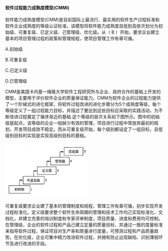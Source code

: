#### 软件过程能力成熟度模型(CMMI)

软件能力成熟度模型(CMM)是目前国际上最流行、最实用的软件生产过程标准和软件企业成熟度的等级认证标准。该模型将软件能力成熟度自低到高依次划分为初始级、可重复级、已定义级、己管理级、优化级。从（ B ）开始，要求企业建立基本的项目管理过程的政策和管理规程，使项目管理工作有章可循。

 A.初始级

B.可重复级

C.已定义级

D.已管理级

CMM是美国卡内基一梅隆大学软件工程研究所与企业、政府合作的基础上开发的模型，主要用于评价软件企业的质量保证能力。CMM为软件企业的过程能力提供了一个阶梯式的进化框架，将软件过程改进的进化步骤分为5个成熟度等级，每个等级定义了一组过程能力目标，并描述了要达到这些目标应采取的实践活动，为不断改进过程奠定了循序渐近的基础.这个等级的层次关系如下图所示。图中的初始级是起点，该等级的企业一般缺少有效的管理，项目进行过程中常放弃最初的规划，开发项目成效不稳定。而从可重复级开始，每个级别都设定了一组目标，且低级别目标的实现是实现高级别目标的基础。

![img](img/1013_564416.jpg)

可重复级要求企业建了基本的管理制度和规程，管理工作有章可循，初步实现开发过程标准化。定义级要求整个软件生命周期的管理和技术工作均己实现标准化、文档化，并建立完善的培训制度和专家评审制度，项目质量、进度和费用均可控制。在管理级，企业的软件过程和产品己建立定量的质量目标，并通过一致的度量标准来指导软件过程，保证项目对生产率和质量进行度量，可预测过程和产品质量趋势。在优化级，企业可集中精力改进软件过程，并拥有防止出现缺陷、识别薄弱环节及进行改进的手段。








































































